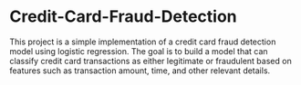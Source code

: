 # Credit-Card-Fraud-Detection
This project is a simple implementation of a credit card fraud detection model using logistic regression. The goal is to build a model that can classify credit card transactions as either legitimate or fraudulent based on features such as transaction amount, time, and other relevant details.
